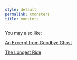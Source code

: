 ```yaml
---
style: default
permalink: Xmonsters
title: monsters
---
```

You may also like:

[An Excerpt from Goodbye Ghost](http://scp-wiki.net/an-excerpt-from-goodbye-ghost)

[The Longest Ride](http://scp-wiki.net/the-longest-ride)
